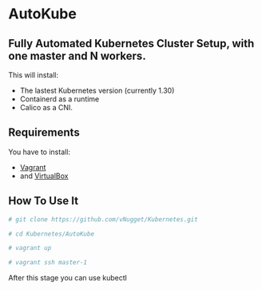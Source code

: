 # AutoKube

## Fully Automated Kubernetes Cluster Setup, with one master and N workers.

This will install:

- The lastest Kubernetes version (currently 1.30)
- Containerd as a runtime
- Calico as a CNI.

## Requirements

You have to install:
- [Vagrant](https://www.vagrantup.com/) 
- and [VirtualBox](https://www.virtualbox.org/)

## How To Use It

```bash
# git clone https://github.com/vNugget/Kubernetes.git
```

```bash
# cd Kubernetes/AutoKube
```

```bash
# vagrant up
```
```bash
# vagrant ssh master-1
```
After this stage you can use kubectl


